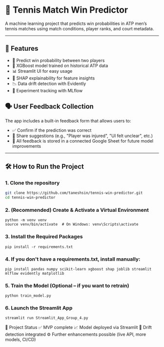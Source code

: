 # 🎾 Tennis Match Win Predictor

A machine learning project that predicts win probabilities in ATP men’s tennis matches using match conditions, player ranks, and court metadata.

---

## 🚀 Features

- 🎯 Predict win probability between two players
- 🧠 XGBoost model trained on historical ATP data
- 📊 Streamlit UI for easy usage
- 🔬 SHAP explainability for feature insights
- 📉 Data drift detection with Evidently
- 🧪 Experiment tracking with MLflow

## 🗣️ User Feedback Collection

The app includes a built-in feedback form that allows users to:

- ✅ Confirm if the prediction was correct  
- 💬 Share suggestions (e.g., "Player was injured", "UI felt unclear", etc.)  
- 📄 All feedback is stored in a connected Google Sheet for future model improvements

---

## 🛠 How to Run the Project

### 1. Clone the repository
```bash
git clone https://github.com/taneshsin/tennis-win-predictor.git
cd tennis-win-predictor
```

### 2. (Recommended) Create & Activate a Virtual Environment
```
python -m venv venv
source venv/bin/activate  # On Windows: venv\Scripts\activate
```


### 3. Install the Required Packages
```
pip install -r requirements.txt
```

### 4. If you don't have a requirements.txt, install manually:
```
pip install pandas numpy scikit-learn xgboost shap joblib streamlit mlflow evidently matplotlib
```
### 5. Train the Model (Optional – if you want to retrain)
```
python train_model.py
```

### 6. Launch the Streamlit App
```
streamlit run Streamlit_App_Group_4.py
```


📌 Project Status 
✅ MVP complete 
📈 Model deployed via Streamlit 
🧪 Drift detection integrated
⚙️ Further enhancements possible (live API, more models, CI/CD)
